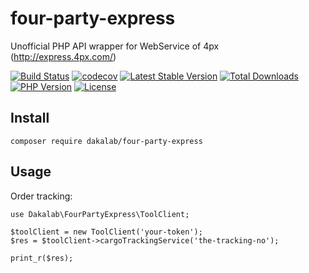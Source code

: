 # four-party-express

Unofficial PHP API wrapper for WebService of 4px (http://express.4px.com/)


[![Build Status](https://travis-ci.org/dakalab/four-party-express.svg?branch=master)](https://travis-ci.org/dakalab/four-party-express)
[![codecov](https://codecov.io/gh/dakalab/four-party-express/branch/master/graph/badge.svg)](https://codecov.io/gh/dakalab/four-party-express)
[![Latest Stable Version](https://poser.pugx.org/dakalab/four-party-express/v/stable)](https://packagist.org/packages/dakalab/four-party-express)
[![Total Downloads](https://poser.pugx.org/dakalab/four-party-express/downloads)](https://packagist.org/packages/dakalab/four-party-express)
[![PHP Version](https://img.shields.io/php-eye/dakalab/four-party-express.svg)](https://packagist.org/packages/dakalab/four-party-express)
[![License](https://poser.pugx.org/dakalab/four-party-express/license.svg)](https://packagist.org/packages/dakalab/four-party-express)

## Install

```
composer require dakalab/four-party-express
```

## Usage

Order tracking:

```
use Dakalab\FourPartyExpress\ToolClient;

$toolClient = new ToolClient('your-token');
$res = $toolClient->cargoTrackingService('the-tracking-no');

print_r($res);
```
